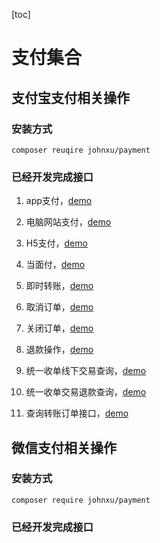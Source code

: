 [toc]

# 支付集合

## 支付宝支付相关操作

### 安装方式

```
composer reuqire johnxu/payment
```

### 已经开发完成接口

1. app支付，[demo](https://github.com/xfjpeter/payment/tree/master/demo/alipay/pay/app.php)

2. 电脑网站支付，[demo](https://github.com/xfjpeter/payment/tree/master/demo/alipay/pay/web.php)

3. H5支付，[demo](https://github.com/xfjpeter/payment/tree/master/demo/alipay/pay/wap.php)

4. 当面付，[demo](https://github.com/xfjpeter/payment/tree/master/demo/alipay/pay/face.php)

5. 即时转账，[demo](https://github.com/xfjpeter/payment/tree/master/demo/alipay/pay/app.php)

6. 取消订单，[demo](https://github.com/xfjpeter/payment/tree/master/demo/alipay/trade/cancel.php)

7. 关闭订单，[demo](https://github.com/xfjpeter/payment/tree/master/demo/alipay/trade/close.php)

8. 退款操作，[demo](https://github.com/xfjpeter/payment/tree/master/demo/alipay/trade/refund.php)

9. 统一收单线下交易查询，[demo](https://github.com/xfjpeter/payment/tree/master/demo/alipay/query/offline.php)

10. 统一收单交易退款查询，[demo](https://github.com/xfjpeter/payment/tree/master/demo/alipay/query/refund.php)

11. 查询转账订单接口，[demo](https://github.com/xfjpeter/payment/tree/master/demo/alipay/query/transfer.php)


## 微信支付相关操作

### 安装方式

```
composer require johnxu/payment
```

### 已经开发完成接口
